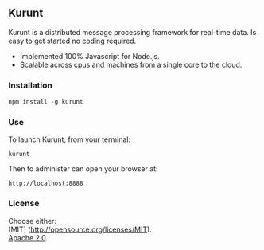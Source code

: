 ## Kurunt

Kurunt is a distributed message processing framework for real-time data. Is easy to get started no coding required.  

- Implemented 100% Javascript for Node.js.
- Scalable across cpus and machines from a single core to the cloud.

### Installation

```js
npm install -g kurunt
```

### Use

To launch Kurunt, from your terminal:

```
kurunt
```

Then to administer can open your browser at:

```
http://localhost:8888
```

### License

Choose either:  
[MIT] (http://opensource.org/licenses/MIT).  
[Apache 2.0](http://www.apache.org/licenses/LICENSE-2.0).

